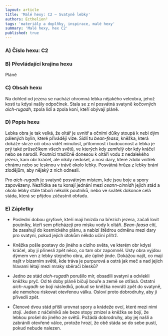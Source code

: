 ```yaml
---
layout: article
title: 'Malé hexy: C2 – Svatyně lebky'
authors: Ecthelion²
tags: 'materiály a doplňky, inspirace, malé hexy'
summary: 'Malé hexy, hex C2'
published: true
---
```


### A) Číslo hexu: C2

### B) Převládající krajina hexu

Pláně

### C) Obsah hexu

Na dohled od jezera se nachází ohromná lebka nějakého veleobra, jehož kosti tu kdysi našly odpočinek. Stala se z ní posvátná svatyně kočovných *aich-rugadh*, zpola lidí a zpola koní, kteří obývají pláně.

### D) Popis hexu

Lebka obra je tak velká, že oltář je uvnitř a očními důlky stoupá k nebi dým pálených bylin, které přivádějí vize. Sídlí tu *bean-feasa*, kněžka, která dokáže skrze oči obra vidět minulost, přítomnost i budoucnost a lebka je prý také průsečíkem všech světů, ve kterých kdy zemřelý obr kdy kráčel nebo se narodil. Poutníci tradičně donesou k oltáři vodu z nedalekého jezera, kam obr kráčel, ale nikdy nedošel, a nosí dary, které zdobí vnitřek chrámu nebo se lesknou v trávě okolo lebky. Posvátná hrůza z lebky brání zlodějům, aby nějaký z nich odnesli.

Pro *aich-rugadh* je svatyně posvátným místem, kde jsou boje a spory zapovězeny. Nezřídka se tu konají jednání mezi *ceann-cinnidh* jejich stád a okolo lebky stále táboří několik poutníků, nebo ve svátek dokonce celá stáda, která se přijdou zúčastnit obřadu.

### E) Zápletky

- Poslední dobou gryfové, kteří mají hnízda na březích jezera, začali lovit poutníky, kteří sem přicházejí pro misku vody k oltáři. *Bean-feasa* cítí, že zasahují do kosmického plánu, a nabízí štědrou odměnu mezi dary pro svatyni, pokud jejich útokům někdo učiní přítrž.

- Kněžka pošle postavy do jiného a cizího světa, ve kterém obr kdysi kráčel, aby jí přinesli zpět něco, co tam obr zapomněl. Ústy obra vyjdou dýmem ven z lebky stejného obra, ale úplně jinde. Dokážou najít, co mají najít v bizarním světě, kde tráva je purpurová a ostrá jak meč a nad jejich hlavami létají mezi mraky sběrači blesků?

- Jedno ze stád *aich-rugadh* porušilo mír, obsadili svatyni a odvlekli kněžku pryč. Od té doby pláně bičují bouře a země se otřásá. Ostatní *aich-rugadh* se bojí následků, pokud se kněžka nevrátí zpět do svatyně, ale nemohou riskovat otevřenou válku. Osloví proto dobrodruhy, aby ji přivedli zpět.

- Členové dvou stád přišli urovnat spory a krádeže ovcí, které mezi nimi stojí. Jeden z náčelníků ale beze stopy zmizel a kněžka se bojí, že lebkou prošel do jiného ze světů. Požádá dobrodruhy, aby jej našli a zabránili otevřené válce, protože hrozí, že obě stáda se do sebe pustí, pokud nebude nalezen.
